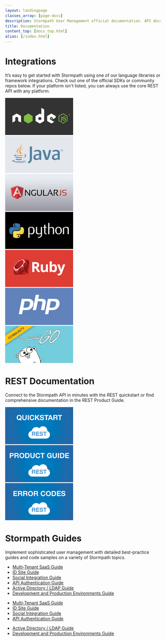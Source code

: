 ```yaml
---
layout: landingpage
classes_array: [page-docs]
description: Stormpath User Management official documentation. API docs in REST, Node.js, Java and Python plus feature guides.
title: Documentation
content_top: [docs_top.html]
alias: [/index.html]
---
```

<div class="homepage">

<div class="container">
  <div class="row">
    <div class="col-xs-12 col-sm-12 col-md-12">
      <h1>Integrations</h1>
      <p>It’s easy to get started with Stormpath using one of our language libraries or framework integrations. Check out one of the official SDKs or community repos below.  If your platform isn't listed, you can always use the core REST API with any platform.</p>
      <div class="row">
        <div class="col-xs-6 col-sm-4 col-md-3">
          <a href="/nodejs"><img class="img-responsive" src="/images/landingpage/homepage/buttons-homepage-node.jpg"></a>
        </div>
        <div class="col-xs-6 col-sm-4 col-md-3">
          <a href="/java"><img class="img-responsive" src="/images/landingpage/homepage/buttons-homepage-java.jpg"></a>
        </div>
        <div class="col-xs-6 col-sm-4 col-md-3">
          <a href="/angularjs/guide"><img class="img-responsive" src="/images/landingpage/homepage/buttons-homepage-angular.jpg"></a>
        </div>
        <div class="col-xs-6 col-sm-4 col-md-3">
          <a href="/python"><img class="img-responsive" src="/images/landingpage/homepage/buttons-homepage-python.jpg"></a>
        </div>
        <div class="col-xs-6 col-sm-4 col-md-3">
          <a href="/ruby/quickstart"><img class="img-responsive" src="/images/landingpage/homepage/buttons-homepage-ruby.jpg"></a>
        </div>
        <div class="col-xs-6 col-sm-4 col-md-3">
          <a href="/php/quickstart"><img class="img-responsive" src="/images/landingpage/homepage/buttons-homepage-php.jpg"></a>
        </div>
        <div class="col-xs-6 col-sm-4 col-md-3">
          <a href="https://github.com/jarias/stormpath-sdk-go"><img class="img-responsive" src="/images/landingpage/homepage/buttons-homepage-go.jpg"></a>
        </div>
      </div>
    </div>
  </div>
</div>

<div class="container">
  <div class="row">
    <div class="col-xs-12">
      <h1>REST Documentation</h1>
      <p>Connect to the Stormpath API in minutes with the REST quickstart or find comprehensive documentation in the REST Product Guide.</p>
      <div class="row">
        <div class="col-xs-6 col-sm-4 col-md-3">
          <a href="/rest/quickstart"><img class="img-responsive" src="/images/landingpage/homepage/buttons-homepage-rest-quick.jpg"></a>
        </div>
        <div class="col-xs-6 col-sm-4 col-md-3">
          <a href="/rest/product-guide"><img class="img-responsive" src="/images/landingpage/homepage/buttons-homepage-rest-product.jpg"></a>
        </div>
        <div class="col-xs-6 col-sm-4 col-md-3">
          <a href="/errors"><img class="img-responsive" src="/images/landingpage/homepage/buttons-homepage-rest-error.jpg"></a>
        </div>
      </div>
    </div>
  </div>
</div>

<div class="container">
  <div class="row">
    <div class="col-xs-12">
      <h1>Stormpath Guides</h1>
      <p>Implement sophisticated user management with detailed best-practice guides and code samples on a variety of Stormpath topics.</p>
      <div class="row">
        <div class="col-xs-12 visible-xs">
          <ul class="fa-ul">
            <li><i class="fa-li fa fa-users"></i><a href="/guides/multi-tenant/">Multi-Tenant SaaS Guide</a></li>
            <li><i class="fa-li fa fa-user"></i><a href="/guides/using-id-site/">ID Site Guide</a></li>
            <li><i class="fa-li fa fa-facebook"></i><a href="/guides/social-integrations/">Social Integration Guide</a></li>
            <li><i class="fa-li fa fa-folder-open"></i><a href="/guides/api-key-management/">API Authentication Guide</a></li>
            <li><i class="fa-li fa fa-sitemap"></i><a href="/guides/ad-ldap/">Active Directory / LDAP Guide</a></li>
            <li><i class="fa-li fa fa-wrench"></i><a href="/guides/dev-test-prod-environments/">Development and Production Environments Guide</a></li>
          </ul>
        </div>
        <div class="col-sm-4 hidden-xs">
          <ul class="fa-ul">
            <li><i class="fa-li fa fa-users"></i><a href="/guides/multi-tenant/">Multi-Tenant SaaS Guide</a></li>
            <li><i class="fa-li fa fa-user"></i><a href="/guides/using-id-site/">ID Site Guide</a></li>
            <li><i class="fa-li fa fa-facebook"></i><a href="/guides/social-integrations/">Social Integration Guide</a></li>
            <li><i class="fa-li fa fa-folder-open"></i><a href="/guides/api-key-management/">API Authentication Guide</a></li>
          </ul>
        </div>
        <div class="col-sm-6 hidden-xs">
          <ul class="fa-ul">
            <li><i class="fa-li fa fa-sitemap"></i><a href="/guides/ad-ldap/">Active Directory / LDAP Guide</a></li>
            <li><i class="fa-li fa fa-wrench"></i><a href="/guides/dev-test-prod-environments/">Development and Production Environments Guide</a></li>
          </ul>
        </div>
      </div>
    </div>
  </div>
</div>

</div>
<!-- block__no_wrapper -->
<!-- region__no_wrapper -->
